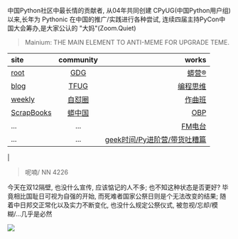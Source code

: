 中国Python社区中最长情的贡献者, 从04年共同创建 CPyUG(中国Python用户组)以来,长年为 Pythonic 在中国的推广/实践进行各种尝试, 连续四届主持PyCon中国大会筹办,是大家公认的 "大妈"(Zoom.Quiet)

> Mainium: THE MAIN ELEMENT TO ANTI-MEME FOR UPGRADE TEME.

| site | community | works |
| :-----| :----: | ----: |
| [root](http://zoomquiet.io/) | [GDG](https://blog.zhgdg.org/) | [蟒营®](https://doc.101.camp/) |
| [blog](https://blog.zoomquiet.io/pages/zoomquiet.html) | [TFUG](http://zh.tfug.world/) | [编程思维](https://py.101.camp/) |
| [weekly](http://weekly.pychina.org/) | [自怼圈](https://du.101.camp/) | [作曲班](https://mu.101.camp/) |
| [ScrapBooks](https://zoomquiet.io/collection.html) | [蟒中国](https://pychina.org/) | [OBP](https://zoomquiet.io/obp/index.html) |
| ... | ... | [FM电台](https://fm.101.camp/) |
| ... | ... | [geek时间/Py进阶营/带货吐糟篇](https://fm.101.camp/2020/geek2py-dama.html) 
 |


> ​呢喃/ NN 4226

今天在双12隔壁,
也没什么宣传,
应该惦记的人不多;
也不知这种状态是否更好?
毕竟相比国耻日可视为自强的开始,
而死难者国家公祭日则是个无法改变的结果;
随着中日邦交正常化以及实力不断变化,
也没什么规定公祭仪式,
被忽视/忘却/模糊/...几乎是必然

![](http://ydlj.zoomquiet.top/ipic/2020-12-13-zq42-today-card-2012.013.jpeg)



